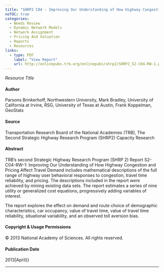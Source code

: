 ```yaml
---
title: "SHRP2 C04 - Improving Our Understanding of How Highway Congestion and Pricing Affect Travel Demand"
noTOC: true
categories:
  - Needs Review
  - Dynamic Network Models
  - Network Assignment
  - Pricing And Valuation
  - Reports
  - Resources
links:
  - type: PDF 
    label: "View Report"
    url: http://onlinepubs.trb.org/onlinepubs/shrp2/SHRP2_S2-C04-RW-1.pdf
---
```



*Resource Title*

#### Author

Parsons Brinkerhoff,
Northwestern University,
Mark Bradley,
University of California at Irvine,
RSG,
University of Texas at Austin,
Frank Koppelman,
GeoStats

#### Source

Transportation Research Board of the National Academies (TRB),
The Second Strategic Highway Research Program (SHRP2) Capacity Research

#### Abstract

TRB’s second Strategic Highway Research Program (SHRP 2) Report S2-C04-RW-1: Improving Our Understanding of How Highway Congestion and Pricing Affect Travel Demand includes mathematical descriptions of the full range of highway user behavioral responses to congestion, travel time reliability, and pricing. The descriptions included in the report were achieved by mining existing data sets. The report estimates a series of nine utility or generalized cost equations, progressively adding variables of interest.

The report explores the effect on demand and route choice of demographic characteristics, car occupancy, value of travel time, value of travel time reliability, situational variability, and an observed toll aversion bias.

#### Copyright & Usage Permissions

© 2013 National Academy of Sciences. All rights reserved.

#### Publication Date

2013|April}}

------------------------------------------------------------------------



